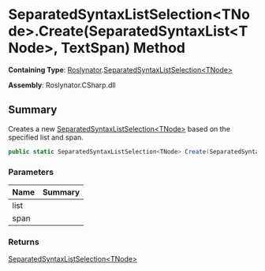 # SeparatedSyntaxListSelection\<TNode>\.Create\(SeparatedSyntaxList\<TNode>, TextSpan\) Method

**Containing Type**: [Roslynator](../../README.md)\.[SeparatedSyntaxListSelection\<TNode>](../README.md)

**Assembly**: Roslynator\.CSharp\.dll

## Summary

Creates a new [SeparatedSyntaxListSelection\<TNode>](../README.md) based on the specified list and span\.

```csharp
public static SeparatedSyntaxListSelection<TNode> Create(SeparatedSyntaxList<TNode> list, TextSpan span)
```

### Parameters

| Name | Summary |
| ---- | ------- |
| list | |
| span | |

### Returns

[SeparatedSyntaxListSelection\<TNode>](../README.md)

